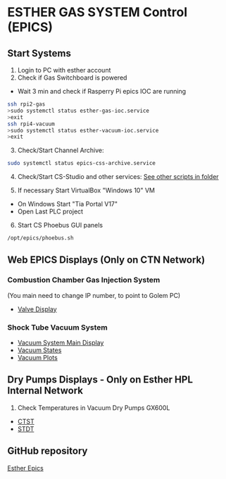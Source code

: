 # ESTHER GAS SYSTEM Control (EPICS)

## Start Systems

1. Login to PC with esther account
2. Check if Gas Switchboard is powered
  * Wait 3 min and check if Rasperry Pi epics IOC are running
```bash
ssh rpi2-gas
>sudo systemctl status esther-gas-ioc.service
>exit
ssh rpi4-vacuum
>sudo systemctl status esther-vacuum-ioc.service
>exit
```

3. Check/Start Channel Archive:
```bash
sudo systemctl status epics-css-archive.service
```

4. Check/Start CS-Studio and other services:
[See other scripts in folder](/launch-scripts/)

5. If necessary Start VirtualBox "Windows 10" VM
  * On Windows Start "Tia Portal V17"
  * Open Last PLC project
6. Start CS Phoebus GUI panels
```bash
/opt/epics/phoebus.sh
```

## Web EPICS Displays (Only on CTN Network)
### Combustion Chamber Gas Injection System
(You main need to change IP number, to point to Golem PC)
* [Valve Display](http://10.10.136.177:8080/dbwr/view.jsp?display=https://raw.githubusercontent.com/ipfn-hpl/esther-epics/master/phoebus-display-builder/CSS/GasSystem/ValveDisplay.bob)

### Shock Tube Vacuum System 
* [Vacuum System Main Display](http://10.10.136.177:8080/dbwr/view.jsp?display=https://raw.githubusercontent.com/ipfn-hpl/esther-epics/master/phoebus-display-builder/CSS/EstherVacuumMonitor.bob)   
* [Vacuum States](http://10.10.136.177:8080/dbwr/view.jsp?display=https://raw.githubusercontent.com/ipfn-hpl/esther-epics/master/phoebus-display-builder/CSS/VacuumStates.bob)
* [Vacuum Plots](http://10.10.136.177:8080/dbwr/view.jsp?display=https://raw.githubusercontent.com/ipfn-hpl/esther-epics/master/phoebus-display-builder/CSS/VacuumPlots.bob)

## Dry Pumps Displays - Only on Esther HPL Internal Network
1. Check Temperatures in Vacuum Dry Pumps GX600L
 * [CTST](http://192.168.0.41/sev_gauges.html)
 * [STDT](http://192.168.0.42/sev_gauges.html)

## GitHub repository
[Esther Epics](https://github.com/ipfn-hpl/esther-epics)

